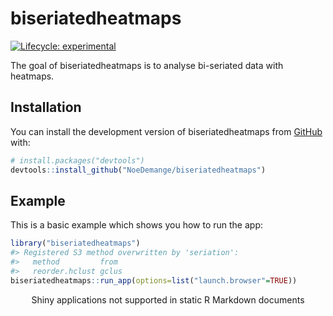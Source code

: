 
<!-- README.md is generated from README.Rmd. Please edit that file -->

# biseriatedheatmaps

<!-- badges: start -->

[![Lifecycle:
experimental](https://img.shields.io/badge/lifecycle-experimental-orange.svg)](https://lifecycle.r-lib.org/articles/stages.html#experimental)
<!-- badges: end -->

The goal of biseriatedheatmaps is to analyse bi-seriated data with
heatmaps.

## Installation

You can install the development version of biseriatedheatmaps from
[GitHub](https://github.com/) with:

``` r
# install.packages("devtools")
devtools::install_github("NoeDemange/biseriatedheatmaps")
```

## Example

This is a basic example which shows you how to run the app:

``` r
library("biseriatedheatmaps")
#> Registered S3 method overwritten by 'seriation':
#>   method         from 
#>   reorder.hclust gclus
biseriatedheatmaps::run_app(options=list("launch.browser"=TRUE))
```

<div style="width: 100% ; height: 400px ; text-align: center; box-sizing: border-box; -moz-box-sizing: border-box; -webkit-box-sizing: border-box;" class="muted well">Shiny applications not supported in static R Markdown documents</div>
<!--What is special about using `README.Rmd` instead of just `README.md`? You can include R chunks like so:


```r
summary(cars)
#>      speed           dist       
#>  Min.   : 4.0   Min.   :  2.00  
#>  1st Qu.:12.0   1st Qu.: 26.00  
#>  Median :15.0   Median : 36.00  
#>  Mean   :15.4   Mean   : 42.98  
#>  3rd Qu.:19.0   3rd Qu.: 56.00  
#>  Max.   :25.0   Max.   :120.00
```

You'll still need to render `README.Rmd` regularly, to keep `README.md` up-to-date. `devtools::build_readme()` is handy for this. You could also use GitHub Actions to re-render `README.Rmd` every time you push. An example workflow can be found here: <https://github.com/r-lib/actions/tree/v1/examples>.

You can also embed plots, for example:

<img src="man/figures/README-pressure-1.png" width="100%" />

In that case, don't forget to commit and push the resulting figure files, so they display on GitHub and CRAN.-->
